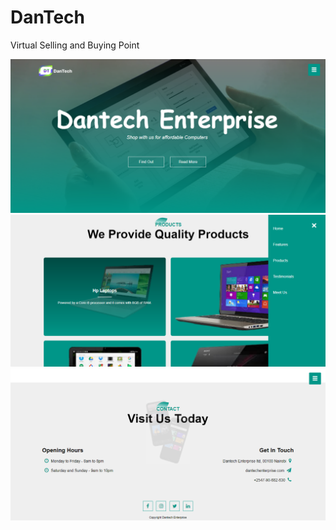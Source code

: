 # DanTech
Virtual Selling and Buying Point
<div align="center">
    <img src="images/home.png"</img> 
    <img src="images/product.png"</img> 
    <img src="images/footer.png"</img> 
</div>
